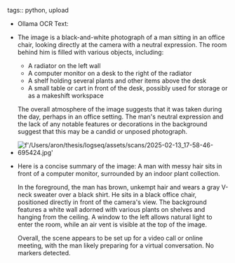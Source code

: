 tags:: python, upload

- Ollama OCR Text:
- The image is a black-and-white photograph of a man sitting in an office chair, looking directly at the camera with a neutral expression. The room behind him is filled with various objects, including:
  
  *   A radiator on the left wall
  *   A computer monitor on a desk to the right of the radiator
  *   A shelf holding several plants and other items above the desk
  *   A small table or cart in front of the desk, possibly used for storage or as a makeshift workspace
  
  The overall atmosphere of the image suggests that it was taken during the day, perhaps in an office setting. The man's neutral expression and the lack of any notable features or decorations in the background suggest that this may be a candid or unposed photograph.
- ![f'/Users/aron/thesis/logseq/assets/scans/2025-02-13_17-58-46-695424.jpg'](/Users/aron/thesis/logseq/assets/scans/2025-02-13_17-58-46-695424.jpg)
- Here is a concise summary of the image: A man with messy hair sits in front of a computer monitor, surrounded by an indoor plant collection.
  
  In the foreground, the man has brown, unkempt hair and wears a gray V-neck sweater over a black shirt. He sits in a black office chair, positioned directly in front of the camera's view. The background features a white wall adorned with various plants on shelves and hanging from the ceiling. A window to the left allows natural light to enter the room, while an air vent is visible at the top of the image.
  
  Overall, the scene appears to be set up for a video call or online meeting, with the man likely preparing for a virtual conversation.
  No markers detected.